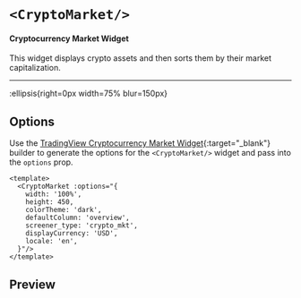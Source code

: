 # `<CryptoMarket/>`

#### Cryptocurrency Market Widget

This widget displays crypto assets and then sorts them by their market capitalization.

---

:ellipsis{right=0px width=75% blur=150px}

## Options

Use the [TradingView Cryptocurrency Market Widget](https://www.tradingview.com/widget-docs/widgets/screeners/crypto-mkt-screener/){:target="_blank"} builder to generate the options for the `<CryptoMarket/>` widget and pass into the `options` prop.

```vue{}[example]
<template>
  <CryptoMarket :options="{
    width: '100%',
    height: 450,
    colorTheme: 'dark',
    defaultColumn: 'overview',
    screener_type: 'crypto_mkt',
    displayCurrency: 'USD',
    locale: 'en',
  }"/>
</template>
```

## Preview
<CryptoMarket/>
